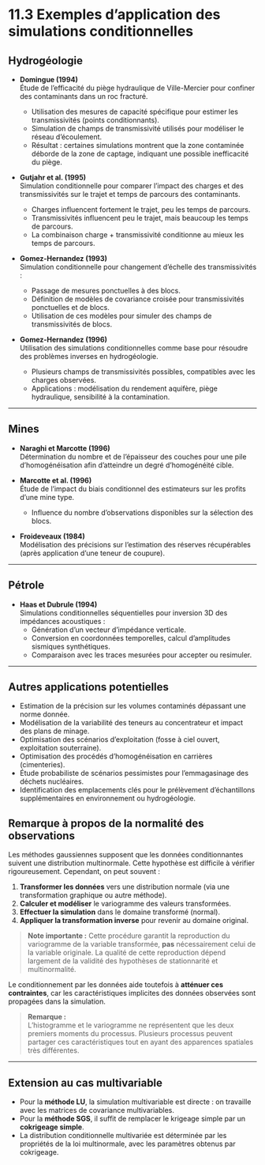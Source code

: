 # 11.3 Exemples d’application des simulations conditionnelles

## Hydrogéologie

- **Domingue (1994)**  
  Étude de l’efficacité du piège hydraulique de Ville-Mercier pour confiner des contaminants dans un roc fracturé.  
  - Utilisation des mesures de capacité spécifique pour estimer les transmissivités (points conditionnants).  
  - Simulation de champs de transmissivité utilisés pour modéliser le réseau d’écoulement.  
  - Résultat : certaines simulations montrent que la zone contaminée déborde de la zone de captage, indiquant une possible inefficacité du piège.

- **Gutjahr et al. (1995)**  
  Simulation conditionnelle pour comparer l’impact des charges et des transmissivités sur le trajet et temps de parcours des contaminants.  
  - Charges influencent fortement le trajet, peu les temps de parcours.  
  - Transmissivités influencent peu le trajet, mais beaucoup les temps de parcours.  
  - La combinaison charge + transmissivité conditionne au mieux les temps de parcours.

- **Gomez-Hernandez (1993)**  
  Simulation conditionnelle pour changement d’échelle des transmissivités :  
  - Passage de mesures ponctuelles à des blocs.  
  - Définition de modèles de covariance croisée pour transmissivités ponctuelles et de blocs.  
  - Utilisation de ces modèles pour simuler des champs de transmissivités de blocs.

- **Gomez-Hernandez (1996)**  
  Utilisation des simulations conditionnelles comme base pour résoudre des problèmes inverses en hydrogéologie.  
  - Plusieurs champs de transmissivités possibles, compatibles avec les charges observées.  
  - Applications : modélisation du rendement aquifère, piège hydraulique, sensibilité à la contamination.

---

## Mines

- **Naraghi et Marcotte (1996)**  
  Détermination du nombre et de l’épaisseur des couches pour une pile d’homogénéisation afin d’atteindre un degré d’homogénéité cible.

- **Marcotte et al. (1996)**  
  Étude de l’impact du biais conditionnel des estimateurs sur les profits d’une mine type.  
  - Influence du nombre d’observations disponibles sur la sélection des blocs.

- **Froideveaux (1984)**  
  Modélisation des précisions sur l’estimation des réserves récupérables (après application d’une teneur de coupure).

---

## Pétrole

- **Haas et Dubrule (1994)**  
  Simulations conditionnelles séquentielles pour inversion 3D des impédances acoustiques :  
  - Génération d’un vecteur d’impédance verticale.  
  - Conversion en coordonnées temporelles, calcul d’amplitudes sismiques synthétiques.  
  - Comparaison avec les traces mesurées pour accepter ou resimuler.

---

## Autres applications potentielles

- Estimation de la précision sur les volumes contaminés dépassant une norme donnée.  
- Modélisation de la variabilité des teneurs au concentrateur et impact des plans de minage.  
- Optimisation des scénarios d’exploitation (fosse à ciel ouvert, exploitation souterraine).  
- Optimisation des procédés d’homogénéisation en carrières (cimenteries).  
- Étude probabiliste de scénarios pessimistes pour l’emmagasinage des déchets nucléaires.  
- Identification des emplacements clés pour le prélèvement d’échantillons supplémentaires en environnement ou hydrogéologie.

## Remarque à propos de la normalité des observations

Les méthodes gaussiennes supposent que les données conditionnantes suivent une distribution multinormale. Cette hypothèse est difficile à vérifier rigoureusement. Cependant, on peut souvent :

1. **Transformer les données** vers une distribution normale (via une transformation graphique ou autre méthode).  
2. **Calculer et modéliser** le variogramme des valeurs transformées.  
3. **Effectuer la simulation** dans le domaine transformé (normal).  
4. **Appliquer la transformation inverse** pour revenir au domaine original.

> **Note importante :** Cette procédure garantit la reproduction du variogramme de la variable transformée, **pas** nécessairement celui de la variable originale. La qualité de cette reproduction dépend largement de la validité des hypothèses de stationnarité et multinormalité.

Le conditionnement par les données aide toutefois à **atténuer ces contraintes**, car les caractéristiques implicites des données observées sont propagées dans la simulation.

> **Remarque :**  
> L’histogramme et le variogramme ne représentent que les deux premiers moments du processus. Plusieurs processus peuvent partager ces caractéristiques tout en ayant des apparences spatiales très différentes.

---

## Extension au cas multivariable

- Pour la **méthode LU**, la simulation multivariable est directe : on travaille avec les matrices de covariance multivariables.  
- Pour la **méthode SGS**, il suffit de remplacer le krigeage simple par un **cokrigeage simple**.  
- La distribution conditionnelle multivariée est déterminée par les propriétés de la loi multinormale, avec les paramètres obtenus par cokrigeage.


